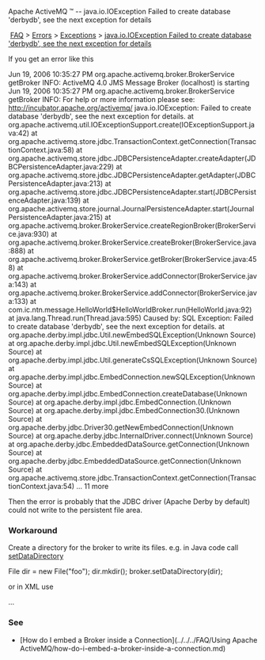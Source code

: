 Apache ActiveMQ ™ -- java.io.IOException Failed to create database 'derbydb', see the next exception for details 

 [FAQ](/FAQ/index.md) > [Errors](../../../FAQ/errors.md) > [Exceptions](../../../FAQ/Errors/exceptions.md) > [java.io.IOException Failed to create database 'derbydb', see the next exception for details](../../../FAQ/Errors/Exceptions/javaioioexception-failed-to-create-database-derbydb-see-the-next-exception-for-details.md)


If you get an error like this

Jun 19, 2006 10:35:27 PM org.apache.activemq.broker.BrokerService getBroker
INFO: ActiveMQ 4.0 JMS Message Broker (localhost) is starting
Jun 19, 2006 10:35:27 PM org.apache.activemq.broker.BrokerService getBroker
INFO: For help or more information please see:
http://incubator.apache.org/activemq/
java.io.IOException: Failed to create database 'derbydb', see the next
exception for details.
       at
org.apache.activemq.util.IOExceptionSupport.create(IOExceptionSupport.java:42)
       at
org.apache.activemq.store.jdbc.TransactionContext.getConnection(TransactionContext.java:58)
       at
org.apache.activemq.store.jdbc.JDBCPersistenceAdapter.createAdapter(JDBCPersistenceAdapter.java:229)
       at
org.apache.activemq.store.jdbc.JDBCPersistenceAdapter.getAdapter(JDBCPersistenceAdapter.java:213)
       at
org.apache.activemq.store.jdbc.JDBCPersistenceAdapter.start(JDBCPersistenceAdapter.java:139)
       at
org.apache.activemq.store.journal.JournalPersistenceAdapter.start(JournalPersistenceAdapter.java:215)
       at
org.apache.activemq.broker.BrokerService.createRegionBroker(BrokerService.java:930)
       at
org.apache.activemq.broker.BrokerService.createBroker(BrokerService.java:888)
       at
org.apache.activemq.broker.BrokerService.getBroker(BrokerService.java:458)
       at
org.apache.activemq.broker.BrokerService.addConnector(BrokerService.java:143)
       at
org.apache.activemq.broker.BrokerService.addConnector(BrokerService.java:133)
       at
com.ic.ntn.message.HelloWorld$HelloWorldBroker.run(HelloWorld.java:92)
       at java.lang.Thread.run(Thread.java:595)
Caused by: SQL Exception: Failed to create database 'derbydb', see the next
exception for details.
       at org.apache.derby.impl.jdbc.Util.newEmbedSQLException(Unknown
Source)
       at org.apache.derby.impl.jdbc.Util.newEmbedSQLException(Unknown
Source)
       at org.apache.derby.impl.jdbc.Util.generateCsSQLException(Unknown
Source)
       at
org.apache.derby.impl.jdbc.EmbedConnection.newSQLException(Unknown Source)
       at org.apache.derby.impl.jdbc.EmbedConnection.createDatabase(Unknown
Source)
       at org.apache.derby.impl.jdbc.EmbedConnection.<init>(Unknown Source)
       at org.apache.derby.impl.jdbc.EmbedConnection30.<init>(Unknown
Source)
       at org.apache.derby.jdbc.Driver30.getNewEmbedConnection(Unknown
Source)
       at org.apache.derby.jdbc.InternalDriver.connect(Unknown Source)
       at org.apache.derby.jdbc.EmbeddedDataSource.getConnection(Unknown
Source)
       at org.apache.derby.jdbc.EmbeddedDataSource.getConnection(Unknown
Source)
       at
org.apache.activemq.store.jdbc.TransactionContext.getConnection(TransactionContext.java:54)
       ... 11 more

Then the error is probably that the JDBC driver (Apache Derby by default) could not write to the persistent file area.

### Workaround

Create a directory for the broker to write its files. e.g. in Java code call [setDataDirectory](http://incubator.apache.org/activemq/maven/activemq-core/apidocs/org/apache/activemq/broker/BrokerService.html#setDataDirectory(java.io.File))

File dir = new File("foo");
dir.mkdir();
broker.setDataDirectory(dir);

or in XML use

<broker dataDirectory="foo">...

### See

*   [How do I embed a Broker inside a Connection](../../../FAQ/Using Apache ActiveMQ/how-do-i-embed-a-broker-inside-a-connection.md)

